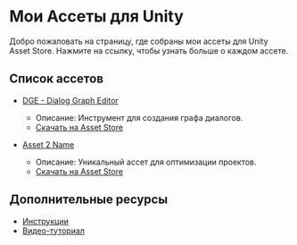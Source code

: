 # Мои Ассеты для Unity

Добро пожаловать на страницу, где собраны мои ассеты для Unity Asset Store. Нажмите на ссылку, чтобы узнать больше о каждом ассете.

## Список ассетов

- [DGE - Dialog Graph Editor](dge/)
  - Описание: Инструмент для создания графа диалогов.
  - [Скачать на Asset Store](https://assetstore.unity.com/packages/slug/12345)

- [Asset 2 Name](asset2/)
  - Описание: Уникальный ассет для оптимизации проектов.
  - [Скачать на Asset Store](https://assetstore.unity.com/packages/slug/67890)

## Дополнительные ресурсы
- [Инструкции](assets/instructions.pdf)
- [Видео-туториал](https://vimeo.com/your-video-id)